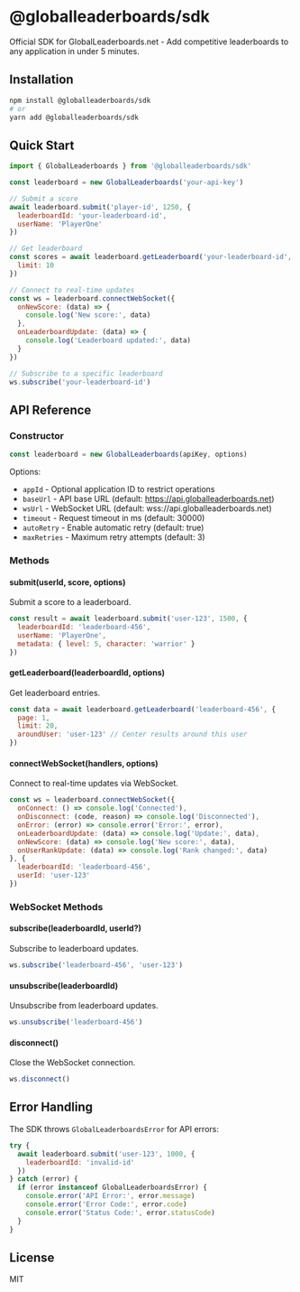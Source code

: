 # @globalleaderboards/sdk

Official SDK for GlobalLeaderboards.net - Add competitive leaderboards to any application in under 5 minutes.

## Installation

```bash
npm install @globalleaderboards/sdk
# or
yarn add @globalleaderboards/sdk
```

## Quick Start

```javascript
import { GlobalLeaderboards } from '@globalleaderboards/sdk'

const leaderboard = new GlobalLeaderboards('your-api-key')

// Submit a score
await leaderboard.submit('player-id', 1250, {
  leaderboardId: 'your-leaderboard-id',
  userName: 'PlayerOne'
})

// Get leaderboard
const scores = await leaderboard.getLeaderboard('your-leaderboard-id', {
  limit: 10
})

// Connect to real-time updates
const ws = leaderboard.connectWebSocket({
  onNewScore: (data) => {
    console.log('New score:', data)
  },
  onLeaderboardUpdate: (data) => {
    console.log('Leaderboard updated:', data)
  }
})

// Subscribe to a specific leaderboard
ws.subscribe('your-leaderboard-id')
```

## API Reference

### Constructor

```javascript
const leaderboard = new GlobalLeaderboards(apiKey, options)
```

Options:
- `appId` - Optional application ID to restrict operations
- `baseUrl` - API base URL (default: https://api.globalleaderboards.net)
- `wsUrl` - WebSocket URL (default: wss://api.globalleaderboards.net)
- `timeout` - Request timeout in ms (default: 30000)
- `autoRetry` - Enable automatic retry (default: true)
- `maxRetries` - Maximum retry attempts (default: 3)

### Methods

#### submit(userId, score, options)
Submit a score to a leaderboard.

```javascript
const result = await leaderboard.submit('user-123', 1500, {
  leaderboardId: 'leaderboard-456',
  userName: 'PlayerOne',
  metadata: { level: 5, character: 'warrior' }
})
```

#### getLeaderboard(leaderboardId, options)
Get leaderboard entries.

```javascript
const data = await leaderboard.getLeaderboard('leaderboard-456', {
  page: 1,
  limit: 20,
  aroundUser: 'user-123' // Center results around this user
})
```

#### connectWebSocket(handlers, options)
Connect to real-time updates via WebSocket.

```javascript
const ws = leaderboard.connectWebSocket({
  onConnect: () => console.log('Connected'),
  onDisconnect: (code, reason) => console.log('Disconnected'),
  onError: (error) => console.error('Error:', error),
  onLeaderboardUpdate: (data) => console.log('Update:', data),
  onNewScore: (data) => console.log('New score:', data),
  onUserRankUpdate: (data) => console.log('Rank changed:', data)
}, {
  leaderboardId: 'leaderboard-456',
  userId: 'user-123'
})
```

### WebSocket Methods

#### subscribe(leaderboardId, userId?)
Subscribe to leaderboard updates.

```javascript
ws.subscribe('leaderboard-456', 'user-123')
```

#### unsubscribe(leaderboardId)
Unsubscribe from leaderboard updates.

```javascript
ws.unsubscribe('leaderboard-456')
```

#### disconnect()
Close the WebSocket connection.

```javascript
ws.disconnect()
```

## Error Handling

The SDK throws `GlobalLeaderboardsError` for API errors:

```javascript
try {
  await leaderboard.submit('user-123', 1000, {
    leaderboardId: 'invalid-id'
  })
} catch (error) {
  if (error instanceof GlobalLeaderboardsError) {
    console.error('API Error:', error.message)
    console.error('Error Code:', error.code)
    console.error('Status Code:', error.statusCode)
  }
}
```

## License

MIT